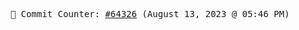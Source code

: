 <p align="center">
    <samp>
        📮 Commit Counter: <a href="https://github.com/Javascript-void0/Javascript-void0/commits/main">#64326</a> (August 13, 2023 @ 05:46 PM)
    </samp>
</p>